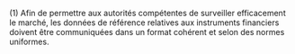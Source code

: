 (1) Afin de permettre aux autorités compétentes de surveiller efficacement le marché, les données de référence relatives aux instruments financiers doivent être communiquées dans un format cohérent et selon des normes uniformes.